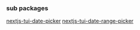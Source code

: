 ### sub packages

[nextjs-tui-date-picker](https://www.npmjs.com/package/nextjs-tui-date-picker)
[nextjs-tui-date-range-picker](https://www.npmjs.com/package/nextjs-tui-date-range-picker)
